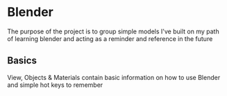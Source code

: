 # Blender
The purpose of the project is to group simple models I've built on my path of learning blender and acting as a reminder and reference in the future

## Basics
View, Objects & Materials contain basic information on how to use Blender and simple hot keys to remember
